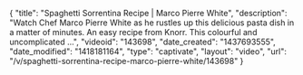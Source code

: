 {
    "title": "Spaghetti Sorrentina Recipe | Marco Pierre White",
    "description": "Watch Chef Marco Pierre White as he rustles up this delicious pasta dish in a matter of minutes. An easy recipe from Knorr. This colourful and uncomplicated ...",
    "videoid": "143698",
    "date_created": "1437693555",
    "date_modified": "1418181164",
    "type": "captivate",
    "layout": "video",
    "url": "\/v\/spaghetti-sorrentina-recipe-marco-pierre-white\/143698"
}
